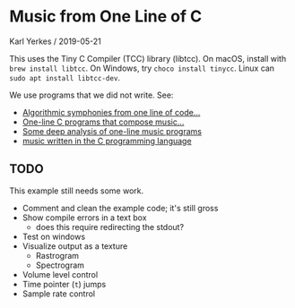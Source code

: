 # Music from One Line of C

Karl Yerkes / 2019-05-21

This uses the Tiny C Compiler (TCC) library (libtcc). On macOS, install with `brew install libtcc`. On Windows, try `choco install tinycc`. Linux can `sudo apt install libtcc-dev`.

We use programs that we did not write. See:

- [Algorithmic symphonies from one line of code...]
- [One-line C programs that compose music...]
- [Some deep analysis of one-line music programs]
- [music written in the C programming language]

[Algorithmic symphonies from one line of code...]: https://countercomplex.blogspot.com/2011/10/algorithmic-symphonies-from-one-line-of.html
[One-line C programs that compose music...]: https://github.com/kragen/viznut-music
[Some deep analysis of one-line music programs]: http://viznut.fi/texts-en/bytebeat_deep_analysis.html
[music written in the C programming language]: https://github.com/erlehmann/algorithmic-symphonies


## TODO

This example still needs some work.

- Comment and clean the example code; it's still gross
- Show compile errors in a text box
  + does this require redirecting the stdout?
- Test on windows
- Visualize output as a texture
  + Rastrogram
  + Spectrogram
- Volume level control
- Time pointer (`t`) jumps
- Sample rate control
